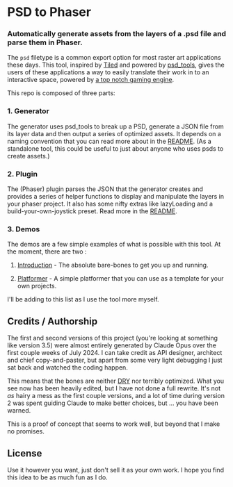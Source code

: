 # PSD to Phaser 

### Automatically generate assets from the layers of a .psd file and parse them in Phaser.  

The `psd` filetype is a common export option for most raster art applications these days.  This tool, inspired by [Tiled](https://www.mapeditor.org/) and powered by [psd_tools](https://pypi.org/project/psd-tools/), gives the users of these applications a way to easily translate their work in to an interactive space, powered by [a top notch gaming engine](https://phaser.io/).

This repo is composed of three parts: 

### 1. Generator

The generator uses psd_tools to break up a PSD, generate a JSON file from its layer data and then output a series of optimized assets.  It depends on a naming convention that you can read more about in the [README](./generator/README.md). (As a standalone tool, this could be useful to just about anyone who uses psds to create assets.)

### 2. Plugin

The (Phaser) plugin parses the JSON that the generator creates and provides a series of helper functions to display and manipulate the layers in your phaser project. It also has some nifty extras like lazyLoading and a build-your-own-joystick preset. Read more in the [README](./plugin/README.md).

### 3. Demos

The demos are a few simple examples of what is possible with this tool.  At the moment, there are two : 

1. [Introduction](/demos/1_introduction/) - The absolute bare-bones to get you up and running.

2. [Platformer](/demos/2_platformer/) - A simple platformer that you can use as a template for your own projects.

I'll be adding to this list as I use the tool more myself.


## Credits / Authorship

The first and second versions of this project (you're looking at something like version 3.5) were almost entirely generated by Claude Opus over the first couple weeks of July 2024. I can take credit as API designer, architect and chief copy-and-paster, but apart from some very light debugging I just sat back and watched the coding happen. 

This means that the bones are neither [DRY](https://en.wikipedia.org/wiki/Don%27t_repeat_yourself) nor terribly optimized.  What you see now has been heavily edited, but I have not done a full rewrite.  It's not _as_ hairy a mess as the first couple versions, and a lot of time during version 2 was spent guiding Claude to make better choices, but ... you have been warned. 

This is a proof of concept that seems to work well, but beyond that I make no promises. 

## License

Use it however you want, just don't sell it as your own work. I hope you find this idea to be as much fun as I do.